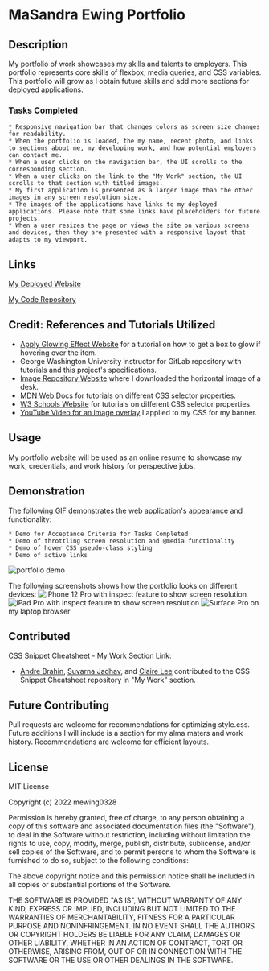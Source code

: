 # MaSandra Ewing Portfolio

 ## Description
 My portfolio of work showcases my skills and talents to employers. This portfolio represents core skills of flexbox, media queries, and CSS variables. This portfolio will grow as I obtain future skills and add more sections for deployed applications.

 ### Tasks Completed
 ```
 * Responsive navigation bar that changes colors as screen size changes for readability.
 * When the portfolio is loaded, the my name, recent photo, and links to sections about me, my developing work, and how potential employers can contact me. 
 * When a user clicks on the navigation bar, the UI scrolls to the corresponding section.
 * When a user clicks on the link to the "My Work" section, the UI scrolls to that section with titled images.
 * My first application is presented as a larger image than the other images in any screen resolution size.
 * The images of the applications have links to my deployed applications. Please note that some links have placeholders for future projects.
 * When a user resizes the page or views the site on various screens and devices, then they are presented with a responsive layout that adapts to my viewport.
 ```

 ## Links
[My Deployed Website](https://mewing0328.github.io/Ewing-Portfolio/)

[My Code Repository](https://github.com/mewing0328/Ewing-Portfolio)

## Credit: References and Tutorials Utilized
* [Apply Glowing Effect Website](https://www.geeksforgeeks.org/apply-glowing-effect-to-the-image-using-html-and-css/) for a tutorial on how to get a box to glow if hovering over the item.
* George Washington University instructor for GitLab repository with tutorials and this project's specifications.
* [Image Repository Website](https://pixabay.com/) where I downloaded the horizontal image of a desk.
* [MDN Web Docs](https://developer.mozilla.org/en-US/) for tutorials on different CSS selector properties.
* [W3 Schools Website](https://www.w3schools.com/default.asp) for tutorials on different CSS selector properties.
* [YouTube Video for an image overlay](https://youtu.be/SXQ9l0ScDEA) I applied to my CSS for my banner.

## Usage
My portfolio website will be used as an online resume to showcase my work, credentials, and work history for perspective jobs.


## Demonstration 
The following GIF demonstrates the web application's appearance and functionality:
 ```
 * Demo for Acceptance Criteria for Tasks Completed
 * Demo of throttling screen resolution and @media functionality
 * Demo of hover CSS pseudo-class styling
 * Demo of active links 
 ```

![portfolio demo](./assets/images/GIF.gif)

The following screenshots shows how the portfolio looks on different devices: 
![iPhone 12 Pro](./assets/images/iPhone.jpg) with inspect feature to show screen resolution
<img src="">
![iPad Pro](./assets/images/iPad.jpg) with inspect feature to show screen resolution
![Surface Pro](./assets/images/SurfacePro.jpg) on my laptop browser

## Contributed
CSS Snippet Cheatsheet - My Work Section Link: 
* [Andre Brahin](https://github.com/VenBak), [Suvarna Jadhav](https://github.com/suvarna28), and [Claire Lee](https://github.com/leeclaire156) contributed to the CSS Snippet Cheatsheet repository in "My Work" section.

## Future Contributing
Pull requests are welcome for recommendations for optimizing style.css. Future additions I will include is a section for my alma maters and work history. Recommendations are welcome for efficient layouts.

## License
MIT License

Copyright (c) 2022 mewing0328

Permission is hereby granted, free of charge, to any person obtaining a copy
of this software and associated documentation files (the "Software"), to deal
in the Software without restriction, including without limitation the rights
to use, copy, modify, merge, publish, distribute, sublicense, and/or sell
copies of the Software, and to permit persons to whom the Software is
furnished to do so, subject to the following conditions:

The above copyright notice and this permission notice shall be included in all
copies or substantial portions of the Software.

THE SOFTWARE IS PROVIDED "AS IS", WITHOUT WARRANTY OF ANY KIND, EXPRESS OR
IMPLIED, INCLUDING BUT NOT LIMITED TO THE WARRANTIES OF MERCHANTABILITY,
FITNESS FOR A PARTICULAR PURPOSE AND NONINFRINGEMENT. IN NO EVENT SHALL THE
AUTHORS OR COPYRIGHT HOLDERS BE LIABLE FOR ANY CLAIM, DAMAGES OR OTHER
LIABILITY, WHETHER IN AN ACTION OF CONTRACT, TORT OR OTHERWISE, ARISING FROM,
OUT OF OR IN CONNECTION WITH THE SOFTWARE OR THE USE OR OTHER DEALINGS IN THE
SOFTWARE.





